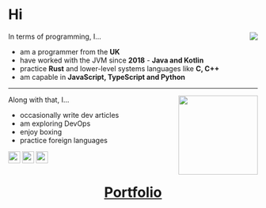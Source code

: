 # Hi

<a href="https://skillicons.dev">
    <img align="right" src="https://skillicons.dev/icons?i=java,kotlin,rust,ts&theme=dark&perline=2"/>
</a>

In terms of programming, I...
- am a programmer from the **UK**
- have worked with the JVM since **2018** - **Java and Kotlin**
- practice **Rust** and lower-level systems languages like **C, C++**
- am capable in **JavaScript, TypeScript and Python**

---

<a href="https://github.com/anuraghazra/github-readme-stats">
    <img align="right" height="160" src="https://github-readme-stats.vercel.app/api?username=aecsocket&count_private=true&show_icons=true&theme=onedark"/>
</a>

Along with that, I...
- occasionally write dev articles
- am exploring DevOps 
- enjoy boxing
- practice foreign languages
  
<img src="https://hatscripts.github.io/circle-flags/flags/gr.svg" width="24"> <img src="https://hatscripts.github.io/circle-flags/flags/fr.svg" width="24"> <img src="https://hatscripts.github.io/circle-flags/flags/de.svg" width="24">

<div align="center">

# [Portfolio](https://aecsocket.github.io)

</div>
